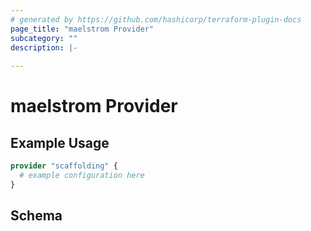 ```yaml
---
# generated by https://github.com/hashicorp/terraform-plugin-docs
page_title: "maelstrom Provider"
subcategory: ""
description: |-
  
---
```


# maelstrom Provider



## Example Usage

```terraform
provider "scaffolding" {
  # example configuration here
}
```

<!-- schema generated by tfplugindocs -->
## Schema
